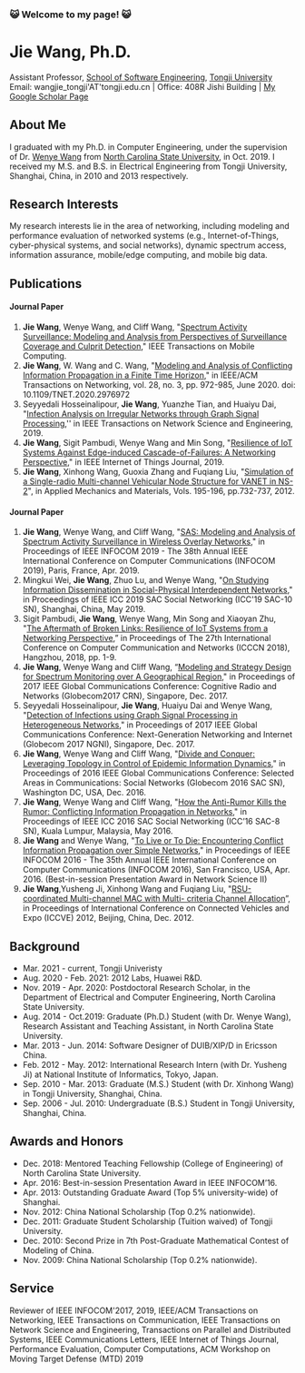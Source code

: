 ### 😺  Welcome to my page! 😺
# Jie Wang, Ph.D.
Assistant Professor, [School of Software Engineering](https://sse.tongji.edu.cn/En/Default), [Tongji University](https://en.tongji.edu.cn/)
Email: wangjie_tongji'AT'tongji.edu.cn | Office: 408R Jishi Building | [My Google Scholar Page](https://scholar.google.com/citations?hl=en&user=_MuuaSAAAAAJ&view_op=list_works&sortby=pubdate&gmla=AJsN-F4rX0NZ0dxd0Xa9Dg78hvYE12mSaTK7DCyBKjPV4Aml__3hmgwAb17ubHzrUYpjRVukaeZyMZqc7A7MtAFyUNwKsiilGIbIgr-7OqtWA-poPyLg7XQ&sciund=17785344197311951447)


## About Me
I graduated with my Ph.D. in Computer Engineering, under the supervision of Dr. [Wenye Wang](https://www.ece.ncsu.edu/people/wwang/) from [North Carolina State University](https://www.ncsu.edu/), in Oct. 2019. I received my M.S. and B.S. in Electrical Engineering from Tongji University, Shanghai, China, in 2010 and 2013 respectively.


## Research Interests
My research interests lie in the area of networking, including modeling and performance evaluation of networked systems (e.g., Internet-of-Things, cyber-physical systems, and social networks), dynamic spectrum access, information assurance, mobile/edge computing, and mobile big data.


## Publications
#### Journal Paper
1. **Jie Wang**, Wenye Wang, and Cliff Wang, "[Spectrum Activity Surveillance: Modeling and Analysis from Perspectives of Surveillance Coverage and Culprit Detection](https://ieeexplore.ieee.org/document/9233919)," IEEE Transactions on  Mobile Computing.
1. **Jie Wang**, W. Wang and C. Wang, "[Modeling and Analysis of Conflicting Information Propagation in a Finite Time Horizon](https://ieeexplore.ieee.org/document/9046791)," in IEEE/ACM Transactions on Networking, vol. 28, no. 3, pp. 972-985, June 2020. doi: 10.1109/TNET.2020.2976972
1. Seyyedali Hosseinalipour, **Jie Wang**, Yuanzhe Tian, and Huaiyu Dai, "[Infection Analysis on Irregular Networks through Graph Signal Processing](https://ieeexplore.ieee.org/document/8931013/),'' in IEEE Transactions on Network Science and Engineering, 2019.
1. **Jie Wang**, Sigit Pambudi, Wenye Wang and Min Song, "[Resilience of IoT Systems Against Edge-induced Cascade-of-Failures: A Networking Perspective](https://ieeexplore.ieee.org/document/8698298/)," in IEEE Internet of Things Journal, 2019.
1. **Jie Wang**, Xinhong Wang, Guoxia Zhang and Fuqiang Liu, "[Simulation of a Single-radio Multi-channel Vehicular Node Structure for VANET in NS-2](https://www.scientific.net/AMM.195-196.732)", in Applied Mechanics and Materials, Vols. 195-196, pp.732-737, 2012.
#### Journal Paper
1. **Jie Wang**, Wenye Wang, and Cliff Wang, "[SAS: Modeling and Analysis of Spectrum Activity Surveillance in Wireless Overlay Networks](https://ieeexplore.ieee.org/document/8737585)," in Proceedings of IEEE INFOCOM 2019 - The 38th Annual IEEE International Conference on Computer Communications (INFOCOM 2019), Paris, France, Apr. 2019.
1. Mingkui Wei, **Jie Wang**, Zhuo Lu, and Wenye Wang, "[On Studying Information Dissemination in Social-Physical Interdependent Networks](https://ieeexplore.ieee.org/document/8761137/)," in Proceedings of IEEE ICC 2019 SAC Social Networking (ICC'19 SAC-10 SN), Shanghai, China, May 2019.
1. Sigit Pambudi, **Jie Wang**, Wenye Wang, Min Song and Xiaoyan Zhu, "[The Aftermath of Broken Links: Resilience of IoT Systems from a Networking Perspective](https://ieeexplore.ieee.org/document/8487414/),” in Proceedings of The 27th International Conference on Computer Communication and Networks (ICCCN 2018), Hangzhou, 2018, pp. 1-9. 
1. **Jie Wang**, Wenye Wang and Cliff Wang, “[Modeling and Strategy Design for Spectrum Monitoring over A Geographical Region](https://ieeexplore.ieee.org/document/8254113/)," in Proceedings of 2017 IEEE Global Communications Conference: Cognitive Radio and Networks (Globecom2017 CRN), Singapore, Dec. 2017.
1. Seyyedali Hosseinalipour, **Jie Wang**, Huaiyu Dai and Wenye Wang, "[Detection of Infections using Graph Signal Processing in Heterogeneous Networks](https://ieeexplore.ieee.org/document/8254487/)," in Proceedings of 2017 IEEE Global Communications Conference: Next-Generation Networking and Internet (Globecom 2017 NGNI), Singapore, Dec. 2017.
1. **Jie Wang**, Wenye Wang and Cliff Wang, "[Divide and Conquer: Leveraging Topology in Control of Epidemic Information Dynamics](https://ieeexplore.ieee.org/document/7841747/)," in Proceedings of 2016 IEEE Global Communications Conference: Selected Areas in Communications: Social Networks (Globecom 2016 SAC SN), Washington DC, USA, Dec. 2016.
1. **Jie Wang**, Wenye Wang and Cliff Wang, "[How the Anti-Rumor Kills the Rumor: Conflicting Information Propagation in Networks](https://ieeexplore.ieee.org/document/7511492/)," in Proceedings of IEEE ICC 2016 SAC Social Networking (ICC’16 SAC-8 SN), Kuala Lumpur, Malaysia, May 2016.
1. **Jie Wang** and Wenye Wang, "[To Live or To Die: Encountering Conflict Information Propagation over Simple Networks](https://ieeexplore.ieee.org/document/7524603/)," in Proceedings of IEEE INFOCOM 2016 - The 35th Annual IEEE International Conference on Computer Communications (INFOCOM 2016), San Francisco, USA, Apr. 2016. (Best-in-session Presentation Award in Network Science II)
1. **Jie Wang**,Yusheng Ji, Xinhong Wang and Fuqiang Liu, "[RSU-coordinated Multi-channel MAC with Multi- criteria Channel Allocation](https://ieeexplore.ieee.org/abstract/document/6519543)”, in Proceedings of International Conference on Connected Vehicles and Expo (ICCVE) 2012, Beijing, China, Dec. 2012.


## Background
- Mar. 2021 - current, Tongji Univeristy
- Aug. 2020 - Feb. 2021: 2012 Labs, Huawei R&D.
- Nov. 2019 - Apr. 2020: Postdoctoral Research Scholar, in the Department of Electrical and Computer Engineering, North Carolina State University.
- Aug. 2014 - Oct.2019: Graduate (Ph.D.) Student (with Dr. Wenye Wang), Research Assistant and Teaching Assistant,  in North Carolina State University.
- Mar. 2013 - Jun. 2014: Software Designer of DUIB/XIP/D in Ericsson China.
- Feb. 2012 - May. 2012: International Research Intern (with Dr. Yusheng Ji) at National Institute of Informatics, Tokyo, Japan.
- Sep. 2010 - Mar. 2013: Graduate (M.S.) Student (with Dr. Xinhong Wang) in Tongji University, Shanghai, China.
- Sep. 2006 - Jul. 2010: Undergraduate (B.S.) Student in Tongji University, Shanghai, China.


## Awards and Honors
- Dec. 2018: Mentored Teaching Fellowship (College of Engineering) of North Carolina State University.
- Apr. 2016: Best-in-session Presentation Award in IEEE INFOCOM’16.
- Apr. 2013: Outstanding Graduate Award (Top 5% university-wide) of Shanghai.
- Nov. 2012: China National Scholarship (Top 0.2% nationwide).
- Dec. 2011: Graduate Student Scholarship (Tuition waived) of Tongji University.
- Dec. 2010: Second Prize in 7th Post-Graduate Mathematical Contest of Modeling of China.
- Nov. 2009: China National Scholarship (Top 0.2% nationwide).

## Service
Reviewer of IEEE INFOCOM'2017, 2019, IEEE/ACM Transactions on Networking, IEEE Transactions on Communication, IEEE Transactions on Network Science and Engineering, Transactions on Parallel and Distributed Systems, IEEE Communications Letters, IEEE Internet of Things Journal, Performance Evaluation, Computer Computations, ACM Workshop on Moving Target Defense (MTD) 2019
